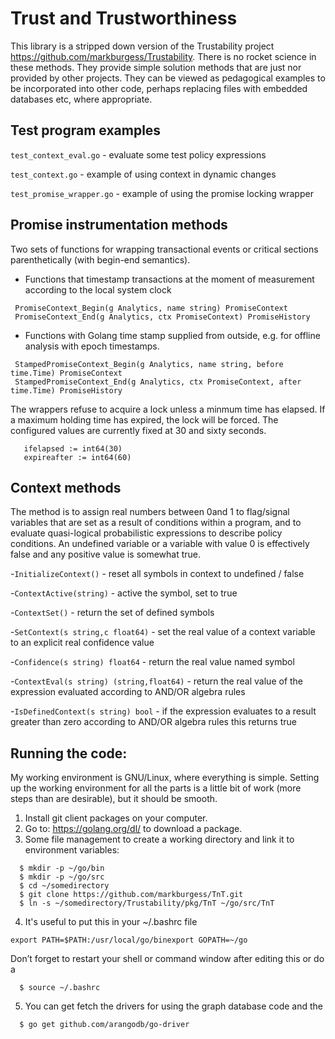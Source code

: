 
# Trust and Trustworthiness

This library is a stripped down version of the Trustability project https://github.com/markburgess/Trustability. There is no rocket science in these methods. They provide simple solution methods that are just nor provided by other projects. They can be viewed as pedagogical examples to be incorporated into other code, perhaps replacing files with embedded databases etc, where appropriate.

## Test program examples

`test_context_eval.go` - evaluate some test policy expressions

`test_context.go` - example of using context in dynamic changes

`test_promise_wrapper.go` - example of using the promise locking wrapper

## Promise instrumentation methods


Two sets of functions for wrapping transactional events or critical sections parenthetically (with begin-end semantics).

* Functions that timestamp transactions at the moment of measurement according to the local system clock

```
 PromiseContext_Begin(g Analytics, name string) PromiseContext 
 PromiseContext_End(g Analytics, ctx PromiseContext) PromiseHistory 
```

* Functions with Golang time stamp supplied from outside, e.g. for offline analysis with epoch timestamps.

```
 StampedPromiseContext_Begin(g Analytics, name string, before time.Time) PromiseContext 
 StampedPromiseContext_End(g Analytics, ctx PromiseContext, after time.Time) PromiseHistory
```

The wrappers refuse to acquire a lock unless a minmum time has elapsed.
If a maximum holding time has expired, the lock will be forced.
The configured values are currently fixed at 30 and sixty seconds.
```
   ifelapsed := int64(30)
   expireafter := int64(60)
```

## Context methods

The method is to assign real numbers between 0and 1 to flag/signal
variables that are set as a result of conditions within a program, and
to evaluate quasi-logical probabilistic expressions to describe policy
conditions. An undefined variable or a variable with value 0 is
effectively false and any positive value is somewhat true.

-`InitializeContext()` - reset all symbols in context to undefined / false

-`ContextActive(string)` - active the symbol, set to true

-`ContextSet()` - return the set of defined symbols

-`SetContext(s string,c float64)` - set the real value of a context variable to an explicit real confidence value

-`Confidence(s string) float64` - return the real value named symbol

-`ContextEval(s string) (string,float64)` - return the real value of the expression evaluated according to AND/OR algebra rules

-`IsDefinedContext(s string) bool` - if the expression evaluates to a result greater than zero according to AND/OR algebra rules this returns true


## Running the code:

My working environment is GNU/Linux, where everything is simple. Setting up the working environment for all the parts is a little bit of work (more steps than are desirable), but it should be smooth.

1. Install git client packages on your computer.
2. Go to: https://golang.org/dl/ to download a package.
3. Some file management to create a working directory and link it to environment variables:

```
  $ mkdir -p ~/go/bin
  $ mkdir -p ~/go/src
  $ cd ~/somedirectory
  $ git clone https://github.com/markburgess/TnT.git
  $ ln -s ~/somedirectory/Trustability/pkg/TnT ~/go/src/TnT
```

4. It's useful to put this in your ~/.bashrc file
```
export PATH=$PATH:/usr/local/go/binexport GOPATH=~/go
```
Don’t forget to restart your shell or command window after editing this or do a
```
  $ source ~/.bashrc
```
5. You can get fetch the drivers for using the graph database code and the 
```
  $ go get github.com/arangodb/go-driver
```
